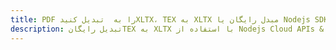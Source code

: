 ---title: PDF را به  تبدیل کنیدXLTX، TEX به XLTX مبدل رایگان یا Nodejs SDKdescription: تبدیل رایگانTEX به XLTX با استفاده از Nodejs Cloud APIs & SDK همچنین اسناد PDF را در Cloud ایجاد، ویرایش و رندر کنید.---